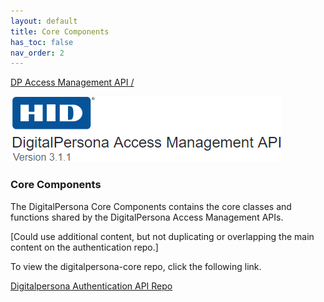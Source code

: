 ```yaml
---
layout: default
title: Core Components
has_toc: false
nav_order: 2
---
```

[DP Access Management API /](https://lenhodgeman.github.io/DP-Access-Management-API/)  

![](assets/HID-logo.png)  

### Core Components  

The DigitalPersona Core Components contains the core classes and functions shared by the DigitalPersona Access Management APIs.

[Could use additional content, but not duplicating or overlapping the main content on the authentication repo.]

To view the digitalpersona-core repo, click the following link.

[Digitalpersona Authentication API Repo](https://lenhodgeman.github.io/digitalpersona-core/)
